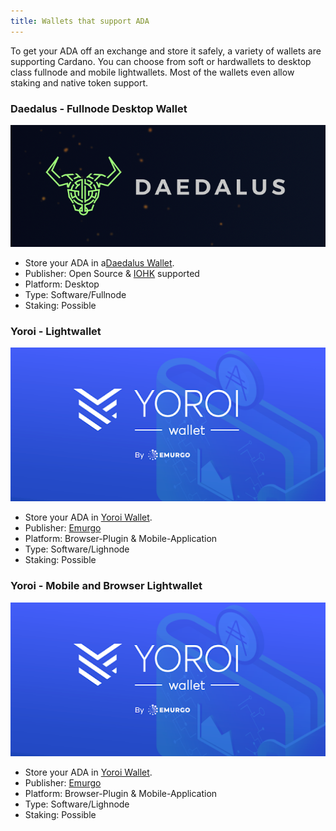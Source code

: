 ```yaml
---
title: Wallets that support ADA
---
```

To get your ADA off an exchange and store it safely, a variety of wallets are supporting Cardano. You can choose from soft or hardwallets to desktop class fullnode and mobile lightwallets. Most of the wallets even allow staking and native token support.

### Daedalus - Fullnode Desktop Wallet
![Logo Daedalus](/projects/exchanges-wallets/Logo-Daedalus.png)
* Store your ADA in a<a href="https://yoroi-wallet.com/" target="_blank">Daedalus Wallet</a>.
* Publisher: Open Source & <a href="https://iohk.io/" target="_blank">IOHK</a> supported
* Platform: Desktop
* Type: Software/Fullnode
* Staking: Possible

### Yoroi - Lightwallet
![Logo Yoroi](/projects/exchanges-wallets/Logo-Yoroi.png)
* Store your ADA in <a href="https://yoroi-wallet.com/" target="_blank">Yoroi Wallet</a>.
* Publisher: <a href="https://emurgo.io//" target="_blank">Emurgo</a>
* Platform: Browser-Plugin & Mobile-Application
* Type: Software/Lighnode
* Staking: Possible

### Yoroi - Mobile and Browser Lightwallet
![Logo Yoroi](/projects/exchanges-wallets/Logo-Yoroi.png)
* Store your ADA in <a href="https://yoroi-wallet.com/" target="_blank">Yoroi Wallet</a>.
* Publisher: <a href="https://emurgo.io//" target="_blank">Emurgo</a>
* Platform: Browser-Plugin & Mobile-Application
* Type: Software/Lighnode
* Staking: Possible










